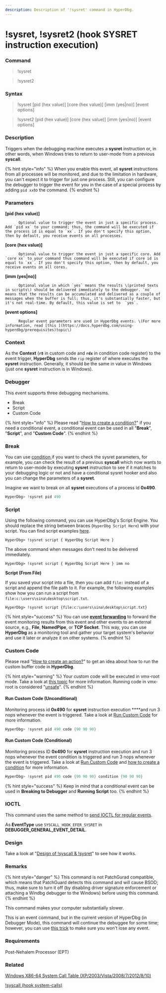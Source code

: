 ```yaml
---
description: Description of '!sysret' command in HyperDbg.
---
```


# !sysret, !sysret2 \(hook SYSRET instruction execution\)

### Command

> !sysret

> !sysret2

### Syntax

> !sysret \[pid \(hex value\)\] \[core \(hex value\)\] \[imm \(yes\|no\)\] \[event options\]

> !sysret2 \[pid \(hex value\)\] \[core \(hex value\)\] \[imm \(yes\|no\)\] \[event options\]

### Description

Triggers when the debugging machine executes a **sysret** instruction or, in other words, when Windows tries to return to user-mode from a previous **syscall**.

{% hint style="info" %}
When you enable this event, all **sysret** instructions from all processes will be monitored, and due to the limitation in hardware, you can't expect it to trigger for just one process. Still, you can configure the debugger to trigger the event for you in the case of a special process by adding `pid xx`to the command.
{% endhint %}

### Parameters

**\[pid \(hex value\)\]**

          Optional value to trigger the event in just a specific process. Add `pid xx` to your command; thus, the command will be executed if the process id is equal to `xx`. If you don't specify this option, then by default, you receive events on all processes.

**\[core \(hex value\)\]**

          Optional value to trigger the event in just a specific core. Add `core xx` to your command thus command will be executed if core id is equal to `xx`. If you don't specify this option, then by default, you receive events on all cores.

**\[imm \(yes\|no\)\]**

          Optional value in which `yes` means the results \(printed texts in scripts\) should be delivered immediately to the debugger. `no` means that the results can be accumulated and delivered as a couple of messages when the buffer is full; thus, it's substantially faster, but it's not real-time. By default, this value is set to  `yes`.

**\[event options\]**

          Regular event parameters are used in HyperDbg events. \(For more information, read [this ](https://docs.hyperdbg.com/using-hyperdbg/prerequisites)topic\)

### Context

As the **Context** \(**`r8`** in custom code and **`rdx`** in condition code register\) to the event trigger, **HyperDbg** sends the `rip` register of where executes the **sysret** instruction. Generally, it should be the same in value in Windows \(just one **sysret** instruction is in Windows\).

### Debugger

This event supports three debugging mechanisms.

* Break
* Script
* Custom Code

{% hint style="info" %}
Please read  "[How to create a condition?](https://docs.hyperdbg.com/using-hyperdbg/prerequisites/how-to-create-a-condition)" if you need a conditional event, a conditional event can be used in all "**Break**", "**Script**", and "**Custom Code**".
{% endhint %}

### Break

You can use [condition ](https://docs.hyperdbg.com/using-hyperdbg/prerequisites/how-to-create-a-condition)if you want to check the sysret parameters, for example, you can check the result of a previous **syscall** which now wants to return to user-mode by executing **sysret** instruction to see if it matches to your debugging logic or not and have a conditional sysret hooker and also you can change the parameters of a **sysret**.

Imagine we want to break on all **sysret** executions of a process id **0x490**.

```c
HyperDbg> !sysret pid 490 
```

### Script

Using the following command, you can use HyperDbg's Script Engine. You should replace the string between braces \(`HyperDbg Script Here`\) with your script. You can find script examples [here](https://docs.hyperdbg.com/commands/scripting-language/examples). 

```
HyperDbg> !sysret script { HyperDbg Script Here }
```

The above command when messages don't need to be delivered immediately.

```
HyperDbg> !sysret script { HyperDbg Script Here } imm no
```

**Script \(From File\)**

If you saved your script into a file, then you can add `file:` instead of a script and append the file path to it. For example, the following examples show how you can run a script from `file:c:\users\sina\desktop\script.txt`. 

```
HyperDbg> !sysret script {file:c:\users\sina\desktop\script.txt}
```

{% hint style="success" %}
You can use [**event forwarding**](https://docs.hyperdbg.com/tips-and-tricks/misc/event-forwarding) to forward the event monitoring results from this event and other events to an external source, e.g., **File**, **NamedPipe**, or **TCP Socket**. This way, you can use **HyperDbg** as a monitoring tool and gather your target system's behavior and use it later or analyze it on other systems.
{% endhint %}

### Custom Code

Please read  "[How to create an action?](https://docs.hyperdbg.com/using-hyperdbg/prerequisites/how-to-create-an-action)" to get an idea about how to run the custom buffer code in **HyperDbg**.

{% hint style="warning" %}
Your custom code will be executed in vmx-root mode. Take a look at [this topic](https://docs.hyperdbg.com/tips-and-tricks/considerations/vmx-root-mode-vs-vmx-non-root-mode) for more information. Running code in vmx-root is considered "[unsafe](https://docs.hyperdbg.com/tips-and-tricks/considerations/the-unsafe-behavior)".
{% endhint %}

#### Run Custom Code \(Unconditional\)

Monitoring process id **0x490** for **sysret** instruction execution ****and run 3 nops whenever the event is triggered. Take a look at [Run Custom Code](https://docs.hyperdbg.com/using-hyperdbg/prerequisites/how-to-create-an-action#run-custom-codes) for more information.

```c
HyperDbg> !sysret pid 490 code {90 90 90}
```

#### Run Custom Code \(Conditional\)

Monitoring process ID **0x490** for **sysret** instruction execution and run 3 nops whenever the event condition is triggered and run 3 nops whenever the event is triggered. Take a look at [Run Custom Code](https://docs.hyperdbg.com/using-hyperdbg/prerequisites/how-to-create-an-action#run-custom-codes) and [how to create a condition](https://docs.hyperdbg.com/using-hyperdbg/prerequisites/how-to-create-a-condition) for more information.

```c
HyperDbg> !sysret pid 490 code {90 90 90} condition {90 90 90}
```

{% hint style="success" %}
Keep in mind that a conditional event can be used in **Breaking to Debugger** and **Running Script** too.
{% endhint %}

### IOCTL

This command uses the same method to [send IOCTL for regular events](https://docs.hyperdbg.com/design/debugger-internals/ioctl-requests-for-events). 

As **EventType** use `SYSCALL_HOOK_EFER_SYSRET` in **DEBUGGER\_GENERAL\_EVENT\_DETAIL**.

### Design

Take a look at "[Design of !syscall & !sysret](https://docs.hyperdbg.com/design/features/vmm-module/design-of-syscall-and-sysret)" to see how it works.

### **Remarks**

{% hint style="danger" %}
This command is not PatchGurad compatible, which means that PatchGuard detects this command and will cause BSOD; thus, make sure to turn it off \(by disabling driver signature enforcement or attaching a Windbg debugger to the Windows\) before using this command.
{% endhint %}

This command makes your computer substantially slower.

This is an event command, but in the current version of HyperDbg \(in Debugger Mode\), this command will continue the debuggee for some time; however, you can use [this trick](https://docs.hyperdbg.com/tips-and-tricks/misc/enable-and-disable-events-in-debugger-mode) to make sure you won't lose any event.

### Requirements

Post-Nehalem Processor \(EPT\)

### Related

[Windows X86-64 System Call Table \(XP/2003/Vista/2008/7/2012/8/10\)](https://j00ru.vexillium.org/syscalls/nt/64/)

[!syscall \(hook system-calls\)](https://docs.hyperdbg.com/commands/extension-commands/syscall)

